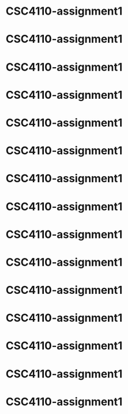 # CSC4110-assignment1
# CSC4110-assignment1
# CSC4110-assignment1
# CSC4110-assignment1
# CSC4110-assignment1
# CSC4110-assignment1
# CSC4110-assignment1
# CSC4110-assignment1
# CSC4110-assignment1
# CSC4110-assignment1
# CSC4110-assignment1
# CSC4110-assignment1
# CSC4110-assignment1
# CSC4110-assignment1
# CSC4110-assignment1
